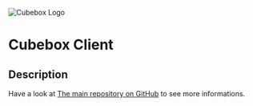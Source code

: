 ![Cubebox Logo](http://cubebox.bplaced.net/logo_small.png)

# Cubebox Client

## Description
Have a look at [The main repository on GitHub](https://github.com/0pq76r/cubebox)
to see more informations.
